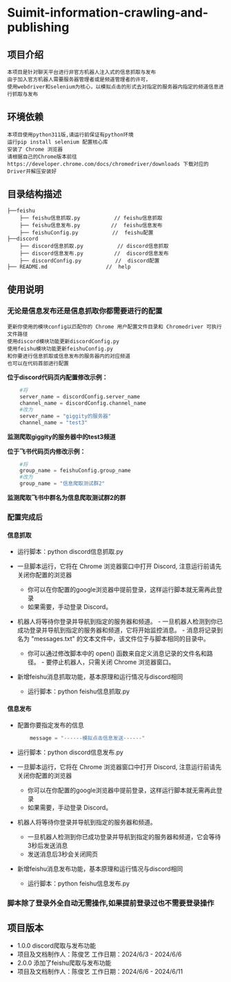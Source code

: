 # Suimit-information-crawling-and-publishing
## 项目介绍
    本项目是针对聊天平台进行非官方机器人注入式的信息抓取与发布
    由于加入官方机器人需要服务器管理者或是频道管理者的许可，
    使用webdriver和selenium为核心，以模拟点击的形式去对指定的服务器内指定的频道信息进行抓取与发布

## 环境依赖
    本项目使用python311版,请运行前保证有python环境
    运行pip install selenium 配置核心库
    安装了 Chrome 浏览器
    请根据自己的Chrome版本前往https://developer.chrome.com/docs/chromedriver/downloads 下载对应的Driver并解压安装好

## 目录结构描述
    ├──feishu
        ├── feishu信息抓取.py           // feishu信息抓取
        ├── feishu信息发布.py          //  feishu信息发布
        ├── feishuConfig.py           //  feishu配置
    ├──discord        
        ├── discord信息抓取.py           // discord信息抓取
        ├── discord信息发布.py          //  discord信息发布
        ├── discordConfig.py           //  discord配置
    ├── README.md                   //  help

## 使用说明
### 无论是信息发布还是信息抓取你都需要进行的配置
    更新你使用的模块config以匹配你的 Chrome 用户配置文件目录和 Chromedriver 可执行文件路径
    使用discord模块功能更新discordConfig.py
    使用feishu模块功能更新feishuConfig.py
    和你要进行信息抓取或信息发布的服务器内的对应频道
    也可以在代码首部进行配置
**位于discord代码页内配置修改示例：**
```python
    #将
    server_name = discordConfig.server_name
    channel_name = discordConfig.channel_name
    #改为
    server_name = "giggity的服务器"
    channel_name = "test3"
 ```
**监测爬取giggity的服务器中的test3频道**

**位于飞书代码页内修改示例：**
```python
    #将
    group_name = feishuConfig.group_name
    #改为
    group_name = "信息爬取测试群2"
```
**监测爬取飞书中群名为信息爬取测试群2的群**
    
### 配置完成后
#### 信息抓取

- 运行脚本：python discord信息抓取.py
 - 一旦脚本运行，它将在 Chrome 浏览器窗口中打开 Discord, 注意运行前请先关闭你配置的浏览器
    -    你可以在你配置的google浏览器中提前登录，这样运行脚本就无需再此登录
    -    如果需要，手动登录 Discord。
 -   机器人将等待你登录并导航到指定的服务器和频道。
    -   一旦机器人检测到你已成功登录并导航到指定的服务器和频道，它将开始监控消息。
    -   消息将记录到名为 "messages.txt" 的文本文件中，该文件位于与脚本相同的目录中。
        -   你可以通过修改脚本中的 open() 函数来自定义消息记录的文件名和路径。
    -   要停止机器人，只需关闭 Chrome 浏览器窗口。

- 新增feishu消息抓取功能，基本原理和运行情况与discord相同
    - 运行脚本：python feishu信息抓取.py

#### 信息发布
- 配置你要指定发布的信息
    ```python
        message = "------模拟点击信息发送------"
    ```
- 运行脚本：python discord信息发布.py
 - 一旦脚本运行，它将在 Chrome 浏览器窗口中打开 Discord, 注意运行前请先关闭你配置的浏览器
    -    你可以在你配置的google浏览器中提前登录，这样运行脚本就无需再此登录
    -    如果需要，手动登录 Discord。
 - 机器人将等待你登录并导航到指定的服务器和频道。
    -   一旦机器人检测到你已成功登录并导航到指定的服务器和频道，它会等待3秒后发送消息
    -   发送消息后3秒会关闭网页

- 新增feishu消息发布功能，基本原理和运行情况与discord相同
    - 运行脚本：python feishu信息发布.py



### 脚本除了登录外全自动无需操作,如果提前登录过也不需要登录操作



## 项目版本
- 1.0.0 discord爬取与发布功能 
 -  项目及文档制作人：陈俊艺 工作日期：2024/6/3 - 2024/6/6
- 2.0.0 添加了feishu爬取与发布功能
 -  项目及文档制作人：陈俊艺 工作日期：2024/6/6 - 2024/6/11









